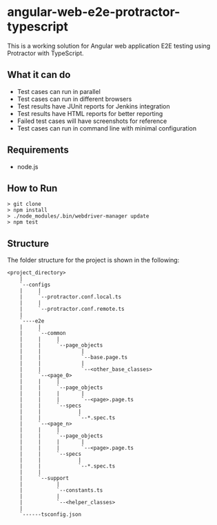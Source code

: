 angular-web-e2e-protractor-typescript
=====================================
This is a working solution for Angular web application E2E testing using Protractor with TypeScript.

What it can do
--------------

- Test cases can run in parallel
- Test cases can run in different browsers
- Test results have JUnit reports for Jenkins integration
- Test results have HTML reports for better reporting
- Failed test cases will have screenshots for reference
- Test cases can run in command line with minimal configuration

Requirements
------------

- node.js

How to Run
----------

    > git clone
    > npm install
    > ./node_modules/.bin/webdriver-manager update
    > npm test
    
Structure
---------

The folder structure for the project is shown in the following:

    <project_directory>
        |
        `--configs
        |     |
        |     `--protractor.conf.local.ts
        |     |
        |     `--protractor.conf.remote.ts
        |
        `----e2e
        |     |
        |     `--common
        |     |     |
        |     |     `--page_objects
        |     |             |
        |     |             `--base.page.ts
        |     |             |
        |     |             `--<other_base_classes>
        |     `--<page_0>
        |     |     |
        |     |     `--page_objects
        |     |     |       |
        |     |     |       `--<page>.page.ts
        |     |     `--specs
        |     |            |
        |     |            `--*.spec.ts
        |     `--<page_n>
        |     |     |
        |     |     `--page_objects
        |     |     |       |
        |     |     |       `--<page>.page.ts
        |     |     `--specs
        |     |            |
        |     |            `--*.spec.ts
        |     |
        |     `--support
        |           |
        |           `--constants.ts
        |           |
        |           `--<helper_classes>
        |
        `------tsconfig.json